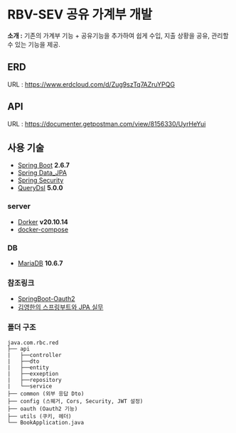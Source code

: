 # RBV-SEV 공유 가계부 개발

**소개 :** 기존의 가계부 기능 + 공유기능을 추가하여 쉽게 수입, 지출 상황을 공유, 관리할수 있는 기능을 제공.

## ERD 

URL : https://www.erdcloud.com/d/Zug9szTq7AZruYPQG

## API

URL : https://documenter.getpostman.com/view/8156330/UyrHeYui


## 사용 기술
- [Spring Boot](https://spring.io/projects/spring-boot) **2.6.7**
- [Spring Data_JPA](https://spring.io/projects/spring-data-jpa) 
- [Spring Security](https://spring.io/projects/spring-security) 
- [QueryDsl](https://http://querydsl.com/) **5.0.0**

### server
- [Dorker](https://www.docker.com/) **v20.10.14**
- [docker-compose](https://www.docker.com/) 

### DB
- [MariaDB](https://mariadb.org/) **10.6.7**

### 참조링크
- [SpringBoot-Oauth2](https://deeplify.dev/back-end/spring/oauth2-social-login)
- [김영한의 스프링부트와 JPA 실무](https://www.inflearn.com/roadmaps/149)

### 폴더 구조
```text
java.com.rbc.red
├── api
|   ├──controller
|   ├──dto
|   ├──entity
|   ├──exxeption
|   ├──repository
|   └──service
├── common (외부 응답 Dto)
├── config (스웨거, Cors, Security, JWT 설정)
├── oauth (Oauth2 기능)
├── utils (쿠키, 헤더)
└── BookApplication.java

